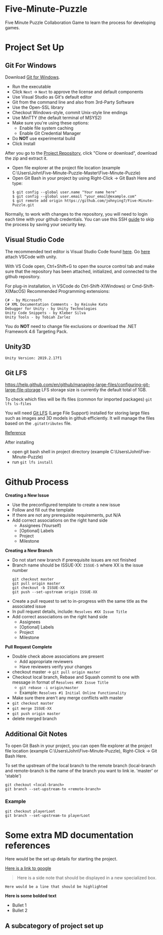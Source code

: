 # Five-Minute-Puzzle

Five Minute Puzzle Collaboration Game to learn the process for developing games.

# Project Set Up

## Git For Windows
Download [Git for Windows](https://gitforwindows.org/).

* Run the executable
* Click ``Next`` -> ``Next`` to approve the license and default components
* Use Visual Studio as Git's default editor
* Git from the command line and also from 3rd-Party Software
* Use the Open-SSL library
* Checkout Windows-style, commit Unix-style line endings
* Use MinTTY (the default terminal of MSYS2)
* Make sure you're using these options:
  * Enable file system caching
  * Enable Git Credential Manager
* Do **NOT** use experimental build
* Click Install

After you go to the [Project Repository](https://github.com/johnying7/Five-Minute-Puzzle), click "Clone or download", download the zip and extract it.
* Open file explorer at the project file location (example C:\Users\John\Five-Minute-Puzzle-Master\Five-Minute-Puzzle)
* Open Git Bash in your project by using Right-Click -> Git Bash Here and type:
  ```
  $ git config --global user.name "Your name here"
  $ git config --global user.email "your_email@example.com"
  $ git remote add origin https://github.com/johnying7/Five-Minute-Puzzle.git
  ```

Normally, to work with changes to the repository, you will need to login each time with your github credentials. You can use this SSH [guide](https://help.github.com/en/github/authenticating-to-github/connecting-to-github-with-ssh) to skip the process by saving your security key.

## Visual Studio Code

The recommended text editor is Visual Studio Code found [here](https://code.visualstudio.com/).
Go [here](https://code.visualstudio.com/docs/other/unity) attach VSCode with unity.

With VS Code open, Ctrl+Shift+G to open the source control tab and make sure that the repository has been attached, initialized, and connected to the github repository.

For plug-in installation, in VSCode do Ctrl-Shift-X(Windows) or Cmd-Shift-X(MacOS)
Recommended Programming extensions:
```
C# - by Microsoft
C# XML Documentation Comments - by Keisuke Kato
Debugger for Unity - by Unity Technologies
Unity Code Snippets - by Kleber Silva
Unity Tools - by Tobiah Zarlez
```

You do **NOT** need to change file exclusions or download the .NET Framework 4.6 Targeting Pack.

## Unity3D

```
Unity Version: 2019.2.17f1
```

## Git LFS

https://help.github.com/en/github/managing-large-files/configuring-git-large-file-storage
LFS storage size is currently the default total of 1GB.

To check which files will be lfs files (common for imported packages)
``git lfs ls-files``

You will need [Git LFS](https://git-lfs.github.com/) (Large File Support) installed for storing large files such as images and 3D models in github efficiently. It will manage the files based on the ``.gitattributes`` file.

[Reference](https://thoughtbot.com/blog/how-to-git-with-unity)

After installing
* open git bash shell in project directory (example C:\Users\John\Five-Minute-Puzzle)
* run ``git lfs install``

# Github Process

**Creating a New Issue**
* Use the preconfigured template to create a new issue
* Follow and fill out the template
* If there are not any prerequisite requirements, put N/A
* Add correct associations on the right hand side
  * Assignees (Yourself)
  * [Optional] Labels
  * Project
  * Milestone

**Creating a New Branch**
* Do not start new branch if prerequisite issues are not finished
* Branch name should be ISSUE-XX: ``ISSUE-5`` where XX is the issue number
  ```
  git checkout master
  git pull origin master
  git checkout -b ISSUE-XX
  git push --set-upstream origin ISSUE-XX
  ```
* Create a pull request to set to in-progress with the same title as the associated issue
* In pull request details, include: ``Resolves #XX Issue Title``
* Add correct associations on the right hand side
  * Assignees
  * [Optional] Labels
  * Project
  * Milestone

**Pull Request Complete**
* Double check above associations are present
  * Add appropriate reviewers
  * Have reviewers verify your changes
* checkout master -> ``git pull origin master``
* Checkout local branch, Rebase and Squash commit to one with message in format of ``Resolves #XX Issue Title``
  * ``git rebase -i origin/master``
  * Example: ``Resolves #1 Initial Online Functionality``
* Make sure there aren't any merge conflicts with master
* ``git checkout master``
* ``git merge ISSUE-XX``
* ``git push origin master``
* delete merged branch

## Additional Git Notes

To open Git Bash in your project, you can open file explorer at the project file location (example C:\Users\John\Five-Minute-Puzzle), Right-Click -> Git Bash Here.

To set the upstream of the local branch to the remote branch (local-branch and remote-branch is the name of the branch you want to link ie. 'master' or 'stable')
```
git checkout <local-branch>
git branch --set-upstream-to <remote-branch>
```
### Example
```
git checkout playerLoot
git branch --set-upstream-to playerLoot
```

# Some extra MD documentation references
Here would be the set up details for starting the project.

[Here is a link to google](https://www.google.com)

> Here is a side note
> that should be displayed in a new specialized box.

``Here would be a line that should be highlighted``

**Here is some bolded text**

* Bullet 1
* Bullet 2

## A subcategory of project set up